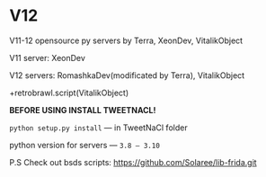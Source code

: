 # V12

V11-12 opensource py servers by Terra, XeonDev, VitalikObject

V11 server: XeonDev

V12 servers: RomashkaDev(modificated by Terra), VitalikObject

+retrobrawl.script(VitalikObject)

**BEFORE USING INSTALL TWEETNACL!**

```python setup.py install``` — in TweetNaCl folder

python version for servers — ```3.8 — 3.10```

P.S Check out bsds scripts: https://github.com/Solaree/lib-frida.git
